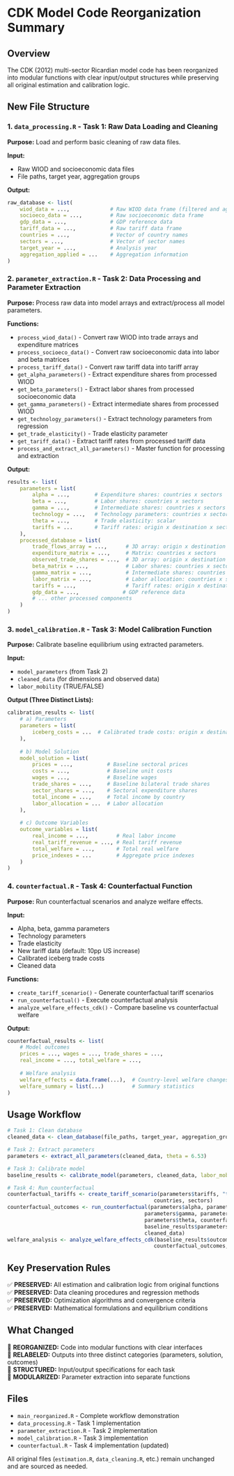 # CDK Model Code Reorganization Summary

## Overview
The CDK (2012) multi-sector Ricardian model code has been reorganized into modular functions with clear input/output structures while preserving all original estimation and calibration logic.

## New File Structure

### 1. `data_processing.R` - Task 1: Raw Data Loading and Cleaning
**Purpose:** Load and perform basic cleaning of raw data files.

**Input:** 
- Raw WIOD and socioeconomic data files
- File paths, target year, aggregation groups

**Output:**
```r
raw_database <- list(
    wiod_data = ...,             # Raw WIOD data frame (filtered and aggregated)
    socioeco_data = ...,         # Raw socioeconomic data frame
    gdp_data = ...,              # GDP reference data
    tariff_data = ...,           # Raw tariff data frame
    countries = ...,             # Vector of country names
    sectors = ...,               # Vector of sector names  
    target_year = ...,           # Analysis year
    aggregation_applied = ...    # Aggregation information
)
```

### 2. `parameter_extraction.R` - Task 2: Data Processing and Parameter Extraction
**Purpose:** Process raw data into model arrays and extract/process all model parameters.

**Functions:**
- `process_wiod_data()` - Convert raw WIOD into trade arrays and expenditure matrices
- `process_socioeco_data()` - Convert raw socioeconomic data into labor and beta matrices
- `process_tariff_data()` - Convert raw tariff data into tariff array
- `get_alpha_parameters()` - Extract expenditure shares from processed WIOD
- `get_beta_parameters()` - Extract labor shares from processed socioeconomic data
- `get_gamma_parameters()` - Extract intermediate shares from processed WIOD
- `get_technology_parameters()` - Extract technology parameters from regression
- `get_trade_elasticity()` - Trade elasticity parameter
- `get_tariff_data()` - Extract tariff rates from processed tariff data
- `process_and_extract_all_parameters()` - Master function for processing and extraction

**Output:**
```r
results <- list(
    parameters = list(
        alpha = ...,        # Expenditure shares: countries x sectors
        beta = ...,         # Labor shares: countries x sectors
        gamma = ...,        # Intermediate shares: countries x sectors x sectors
        technology = ...,   # Technology parameters: countries x sectors
        theta = ...,        # Trade elasticity: scalar
        tariffs = ...       # Tariff rates: origin x destination x sector
    ),
    processed_database = list(
        trade_flows_array = ...,      # 3D array: origin x destination x sector
        expenditure_matrix = ...,     # Matrix: countries x sectors
        observed_trade_shares = ...,  # 3D array: origin x destination x sector
        beta_matrix = ...,            # Labor shares: countries x sectors
        gamma_matrix = ...,           # Intermediate shares: countries x sectors x sectors
        labor_matrix = ...,           # Labor allocation: countries x sectors
        tariffs = ...,                # Tariff rates: origin x destination x sector
        gdp_data = ...,              # GDP reference data
        # ... other processed components
    )
)
```

### 3. `model_calibration.R` - Task 3: Model Calibration Function
**Purpose:** Calibrate baseline equilibrium using extracted parameters.

**Input:** 
- `model_parameters` (from Task 2)
- `cleaned_data` (for dimensions and observed data)
- `labor_mobility` (TRUE/FALSE)

**Output (Three Distinct Lists):**
```r
calibration_results <- list(
    # a) Parameters
    parameters = list(
        iceberg_costs = ...  # Calibrated trade costs: origin x destination x sector
    ),
    
    # b) Model Solution  
    model_solution = list(
        prices = ...,           # Baseline sectoral prices
        costs = ...,            # Baseline unit costs  
        wages = ...,            # Baseline wages
        trade_shares = ...,     # Baseline bilateral trade shares
        sector_shares = ...,    # Sectoral expenditure shares
        total_income = ...,     # Total income by country
        labor_allocation = ...  # Labor allocation
    ),
    
    # c) Outcome Variables
    outcome_variables = list(
        real_income = ...,         # Real labor income
        real_tariff_revenue = ..., # Real tariff revenue
        total_welfare = ...,       # Total real welfare  
        price_indexes = ...        # Aggregate price indexes
    )
)
```

### 4. `counterfactual.R` - Task 4: Counterfactual Function
**Purpose:** Run counterfactual scenarios and analyze welfare effects.

**Input:**
- Alpha, beta, gamma parameters
- Technology parameters  
- Trade elasticity
- New tariff data (default: 10pp US increase)
- Calibrated iceberg trade costs
- Cleaned data

**Functions:**
- `create_tariff_scenario()` - Generate counterfactual tariff scenarios
- `run_counterfactual()` - Execute counterfactual analysis
- `analyze_welfare_effects_cdk()` - Compare baseline vs counterfactual welfare

**Output:**
```r
counterfactual_results <- list(
    # Model outcomes
    prices = ..., wages = ..., trade_shares = ..., 
    real_income = ..., total_welfare = ...,
    
    # Welfare analysis
    welfare_effects = data.frame(...),  # Country-level welfare changes
    welfare_summary = list(...)         # Summary statistics
)
```

## Usage Workflow

```r
# Task 1: Clean database
cleaned_data <- clean_database(file_paths, target_year, aggregation_groups)

# Task 2: Extract parameters  
parameters <- extract_all_parameters(cleaned_data, theta = 6.53)

# Task 3: Calibrate model
baseline_results <- calibrate_model(parameters, cleaned_data, labor_mobility = TRUE)

# Task 4: Run counterfactual
counterfactual_tariffs <- create_tariff_scenario(parameters$tariffs, "trump_10pp", 
                                               countries, sectors)
counterfactual_outcomes <- run_counterfactual(parameters$alpha, parameters$beta, 
                                            parameters$gamma, parameters$technology,
                                            parameters$theta, counterfactual_tariffs,
                                            baseline_results$parameters$iceberg_costs,
                                            cleaned_data)
welfare_analysis <- analyze_welfare_effects_cdk(baseline_results$outcome_variables,
                                               counterfactual_outcomes, countries)
```

## Key Preservation Rules

✅ **PRESERVED:** All estimation and calibration logic from original functions  
✅ **PRESERVED:** Data cleaning procedures and regression methods  
✅ **PRESERVED:** Optimization algorithms and convergence criteria  
✅ **PRESERVED:** Mathematical formulations and equilibrium conditions  

## What Changed

🔄 **REORGANIZED:** Code into modular functions with clear interfaces  
🔄 **RELABELED:** Outputs into three distinct categories (parameters, solution, outcomes)  
🔄 **STRUCTURED:** Input/output specifications for each task  
🔄 **MODULARIZED:** Parameter extraction into separate functions  

## Files
- `main_reorganized.R` - Complete workflow demonstration
- `data_processing.R` - Task 1 implementation  
- `parameter_extraction.R` - Task 2 implementation
- `model_calibration.R` - Task 3 implementation
- `counterfactual.R` - Task 4 implementation (updated)

All original files (`estimation.R`, `data_cleaning.R`, etc.) remain unchanged and are sourced as needed.